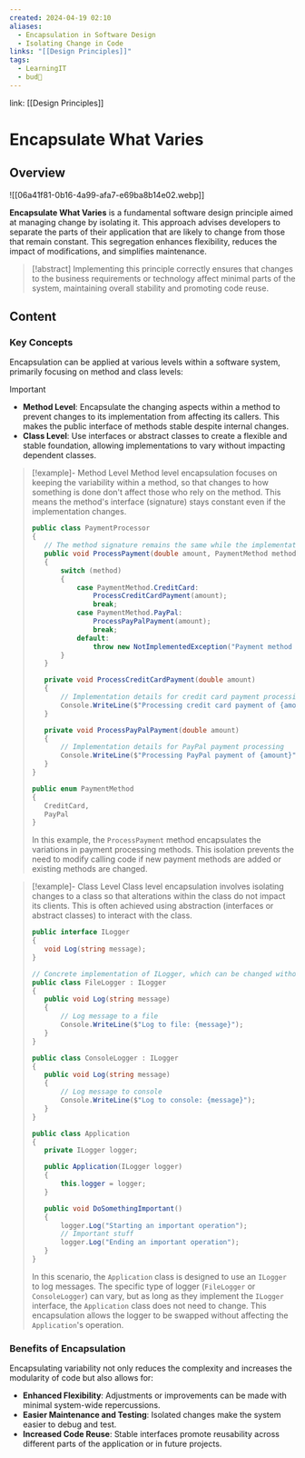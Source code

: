 ```yaml
---
created: 2024-04-19 02:10
aliases:
  - Encapsulation in Software Design
  - Isolating Change in Code
links: "[[Design Principles]]"
tags:
  - LearningIT
  - bud🌿
---
```

link: [[Design Principles]]

# Encapsulate What Varies

## Overview

![[06a41f81-0b16-4a99-afa7-e69ba8b14e02.webp]]

**Encapsulate What Varies** is a fundamental software design principle aimed at managing change by isolating it. This approach advises developers to separate the parts of their application that are likely to change from those that remain constant. This segregation enhances flexibility, reduces the impact of modifications, and simplifies maintenance.

> [!abstract]
>  Implementing this principle correctly ensures that changes to the business requirements or technology affect minimal parts of the system, maintaining overall stability and promoting code reuse.

## Content

### Key Concepts

Encapsulation can be applied at various levels within a software system, primarily focusing on method and class levels:

> [!important]
> 
> - **Method Level**: Encapsulate the changing aspects within a method to prevent changes to its implementation from affecting its callers. This makes the public interface of methods stable despite internal changes.
> - **Class Level**: Use interfaces or abstract classes to create a flexible and stable foundation, allowing implementations to vary without impacting dependent classes.


> [!example]- Method Level
> Method level encapsulation focuses on keeping the variability within a method, so that changes to how something is done don't affect those who rely on the method. This means the method's interface (signature) stays constant even if the implementation changes.
>``` csharp
>public class PaymentProcessor
>{
>    // The method signature remains the same while the implementation can vary.
>    public void ProcessPayment(double amount, PaymentMethod method)
>    {
>        switch (method)
>        {
>            case PaymentMethod.CreditCard:
>                ProcessCreditCardPayment(amount);
>                break;
>            case PaymentMethod.PayPal:
>                ProcessPayPalPayment(amount);
>                break;
>            default:
>                throw new NotImplementedException("Payment method not supported.");
>        }
>    }
>
>    private void ProcessCreditCardPayment(double amount)
>    {
>        // Implementation details for credit card payment processing
>        Console.WriteLine($"Processing credit card payment of {amount}");
>    }
>
>    private void ProcessPayPalPayment(double amount)
>    {
>        // Implementation details for PayPal payment processing
>        Console.WriteLine($"Processing PayPal payment of {amount}");
>    }
>}
>
>public enum PaymentMethod
>{
>    CreditCard,
>    PayPal
>}
>```
>
>In this example, the `ProcessPayment` method encapsulates the variations in payment processing methods. This isolation prevents the need to modify calling code if new payment methods are added or existing methods are changed.

> [!example]- Class Level
> Class level encapsulation involves isolating changes to a class so that alterations within the class do not impact its clients. This is often achieved using abstraction (interfaces or abstract classes) to interact with the class.
>``` csharp
>public interface ILogger
>{
>    void Log(string message);
>}
>
>// Concrete implementation of ILogger, which can be changed without affecting client code.
>public class FileLogger : ILogger
>{
>    public void Log(string message)
>    {
>        // Log message to a file
>        Console.WriteLine($"Log to file: {message}");
>    }
>}
>
>public class ConsoleLogger : ILogger
>{
>    public void Log(string message)
>    {
>        // Log message to console
>        Console.WriteLine($"Log to console: {message}");
>    }
>}
>
>public class Application
>{
>    private ILogger logger;
>
>    public Application(ILogger logger)
>    {
>        this.logger = logger;
>    }
>
>    public void DoSomethingImportant()
>    {
>        logger.Log("Starting an important operation");
>        // Important stuff
>        logger.Log("Ending an important operation");
>    }
>}
>
>```
>
>In this scenario, the `Application` class is designed to use an `ILogger` to log messages. The specific type of logger (`FileLogger` or `ConsoleLogger`) can vary, but as long as they implement the `ILogger` interface, the `Application` class does not need to change. This encapsulation allows the logger to be swapped without affecting the `Application`'s operation.

### Benefits of Encapsulation

Encapsulating variability not only reduces the complexity and increases the modularity of code but also allows for:

- **Enhanced Flexibility**: Adjustments or improvements can be made with minimal system-wide repercussions.
- **Easier Maintenance and Testing**: Isolated changes make the system easier to debug and test.
- **Increased Code Reuse**: Stable interfaces promote reusability across different parts of the application or in future projects.
